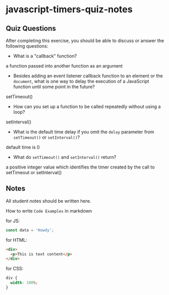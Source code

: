 # javascript-timers-quiz-notes

## Quiz Questions

After completing this exercise, you should be able to discuss or answer the following questions:

- What is a "callback" function?

a function passed into another function as an argument

- Besides adding an event listener callback function to an element or the `document`, what is one way to delay the execution of a JavaScript function until some point in the future?

setTimeout()

- How can you set up a function to be called repeatedly without using a loop?

setInterval()

- What is the default time delay if you omit the `delay` parameter from `setTimeout()` or `setInterval()`?

default time is 0

- What do `setTimeout()` and `setInterval()` return?

a positive integer value which identifies the timer created by the call to setTimeout or setInterval()

## Notes

All student notes should be written here.

How to write `Code Examples` in markdown

for JS:

```javascript
const data = 'Howdy';
```

for HTML:

```html
<div>
  <p>This is text content</p>
</div>
```

for CSS:

```css
div {
  width: 100%;
}
```
